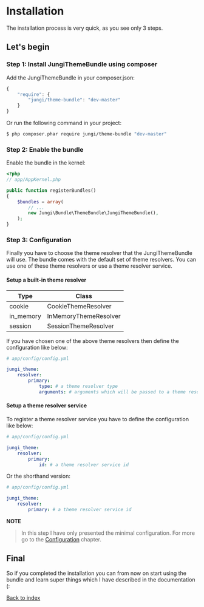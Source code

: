 Installation
============

The installation process is very quick, as you see only 3 steps.

Let's begin
-----------

### Step 1: Install JungiThemeBundle using composer

Add the JungiThemeBundle in your composer.json:

```js
{
    "require": {
        "jungi/theme-bundle": "dev-master"
    }
}
```

Or run the following command in your project:

```bash
$ php composer.phar require jungi/theme-bundle "dev-master"
```

### Step 2: Enable the bundle

Enable the bundle in the kernel:

```php
<?php
// app/AppKernel.php

public function registerBundles()
{
    $bundles = array(
        // ...
        new Jungi\Bundle\ThemeBundle\JungiThemeBundle(),
    );
}
```

### Step 3: Configuration

Finally you have to choose the theme resolver that the JungiThemeBundle will use. The bundle comes with the default set
of theme resolvers. You can use one of these theme resolvers or use a theme resolver service.

#### Setup a built-in theme resolver

Type | Class
---- | -----
cookie | CookieThemeResolver
in_memory | InMemoryThemeResolver
session | SessionThemeResolver

If you have chosen one of the above theme resolvers then define the configuration like below:

```yml
# app/config/config.yml

jungi_theme:
    resolver:
        primary:
            type: # a theme resolver type
            arguments: # arguments which will be passed to a theme resolver, optional
```

#### Setup a theme resolver service

To register a theme resolver service you have to define the configuration like below:

```yml
# app/config/config.yml

jungi_theme:
    resolver:
        primary:
            id: # a theme resolver service id
```

Or the shorthand version:

```yml
# app/config/config.yml

jungi_theme:
    resolver:
        primary: # a theme resolver service id
```

**NOTE**

> In this step I have only presented the minimal configuration. For more go to the [Configuration](https://github.com/piku235/JungiThemeBundle/tree/master/Resources/doc/configuration.md)
> chapter.

Final
-----

So if you completed the installation you can from now on start using the bundle and learn super things which I have described
in the documentation (:

[Back to index](https://github.com/piku235/JungiThemeBundle/tree/master/Resources/doc/index.md)
